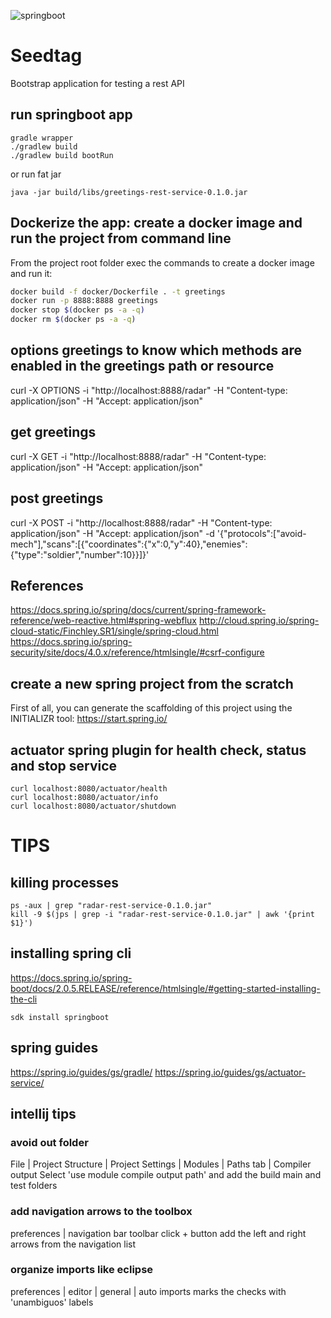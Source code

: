 ![springboot](https://www.seedtag.com/assets/common/icons/logo-inverse.svg)

# Seedtag
Bootstrap application for testing a rest API

## run springboot app
```
gradle wrapper
./gradlew build
./gradlew build bootRun
```

or run fat jar
```
java -jar build/libs/greetings-rest-service-0.1.0.jar
```

## Dockerize the app: create a docker image and run the project from command line
From the project root folder exec the commands to create a docker image and run it:

```bash
docker build -f docker/Dockerfile . -t greetings
docker run -p 8888:8888 greetings
docker stop $(docker ps -a -q)
docker rm $(docker ps -a -q)
```

## options greetings to know which methods are enabled in the greetings path or resource
curl -X OPTIONS -i "http://localhost:8888/radar" -H "Content-type: application/json" -H "Accept: application/json"

## get greetings
curl -X GET -i "http://localhost:8888/radar" -H "Content-type: application/json" -H "Accept: application/json"

## post greetings
curl -X POST -i "http://localhost:8888/radar" -H "Content-type: application/json" -H "Accept: application/json" -d '{"protocols":["avoid-mech"],"scans":[{"coordinates":{"x":0,"y":40},"enemies":{"type":"soldier","number":10}}]}'

## References
https://docs.spring.io/spring/docs/current/spring-framework-reference/web-reactive.html#spring-webflux
http://cloud.spring.io/spring-cloud-static/Finchley.SR1/single/spring-cloud.html
https://docs.spring.io/spring-security/site/docs/4.0.x/reference/htmlsingle/#csrf-configure

## create a new spring project from the scratch
First of all, you can generate the scaffolding of this project using the INITIALIZR tool: 
https://start.spring.io/

## actuator spring plugin for health check, status and stop service
```
curl localhost:8080/actuator/health
curl localhost:8080/actuator/info
curl localhost:8080/actuator/shutdown
```

# TIPS

## killing processes

```
ps -aux | grep "radar-rest-service-0.1.0.jar"
kill -9 $(jps | grep -i "radar-rest-service-0.1.0.jar" | awk '{print $1}')
```

## installing spring cli
https://docs.spring.io/spring-boot/docs/2.0.5.RELEASE/reference/htmlsingle/#getting-started-installing-the-cli
```
sdk install springboot
```

## spring guides
https://spring.io/guides/gs/gradle/
https://spring.io/guides/gs/actuator-service/


## intellij tips

### avoid out folder
File | Project Structure | Project Settings | Modules | Paths tab | Compiler output
Select 'use module compile output path' and add the build main and test folders

### add navigation arrows to the toolbox
preferences | navigation bar toolbar
click + button add the left and right arrows from the navigation list

### organize imports like eclipse
preferences | editor | general | auto imports
marks the checks with 'unambiguos' labels 
